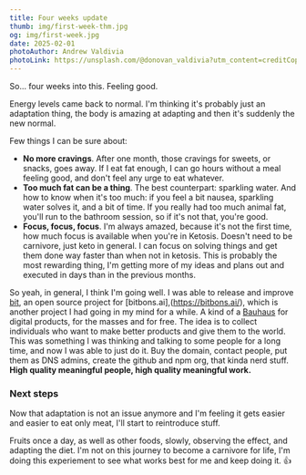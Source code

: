 ```yaml
---
title: Four weeks update
thumb: img/first-week-thm.jpg
og: img/first-week.jpg
date: 2025-02-01
photoAuthor: Andrew Valdivia
photoLink: https://unsplash.com/@donovan_valdivia?utm_content=creditCopyText&utm_medium=referral&utm_source=unsplash
---
```


So... four weeks into this. Feeling good.

Energy levels came back to normal. I'm thinking it's probably just an adaptation thing, the body is amazing at adapting and then it's suddenly the new normal.

Few things I can be sure about:

- **No more cravings**. After one month, those cravings for sweets, or snacks, goes away. If I eat fat enough, I can go hours without a meal feeling good, and don't feel any urge to eat whatever.
- **Too much fat can be a thing**. The best counterpart: sparkling water. And how to know when it's too much: if you feel a bit nausea, sparkling water solves it, and a bit of time. If you really had too much animal fat, you'll run to the bathroom session, so if it's not that, you're good.
- **Focus, focus, focus**. I'm always amazed, because it's not the first time, how much focus is available when you're in Ketosis. Doesn't need to be carnivore, just keto in general. I can focus on solving things and get them done way faster than when not in ketosis. This is probably the most rewarding thing, I'm getting more of my ideas and plans out and executed in days than in the previous months.

So yeah, in general, I think I'm going well. I was able to release and improve [bit](https://github.com/bitbons-ai/bit), an open source project for [bitbons.ai],(https://bitbons.ai/), which is another project I had going in my mind for a while. A kind of a [Bauhaus](https://en.wikipedia.org/wiki/Bauhaus) for digital products, for the masses and for free. The idea is to collect individuals who want to make better products and give them to the world. This was something I was thinking and talking to some people for a long time, and now I was able to just do it. Buy the domain, contact people, put them as DNS admins, create the github and npm org, that kinda nerd stuff. **High quality meaningful people, high quality meaningful work.**

### Next steps
Now that adaptation is not an issue anymore and I'm feeling it gets easier and easier to eat only meat, I'll start to reintroduce stuff. 

Fruits once a day, as well as other foods, slowly, observing the effect, and adapting the diet. I'm not on this journey to become a carnivore for life, I'm doing this experiement to see what works best for me and keep doing it. 👍